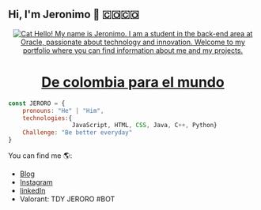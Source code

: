 ## Hi, I'm Jeronimo 🐸 🇨🇴🇨🇴

<p align="center"> 
<a href="https://jer0r0.github.io/me/"><img src="https://github.com/jer0r0/jer0r0/assets/97175757/62c2c14a-5986-4271-894c-e59bcdc79cfa" alt="Cat"/a>
Hello! My name is Jeronimo. I am a student in the back-end area at Oracle, passionate about technology and innovation. Welcome to my portfolio where you can find information about me and my projects.
</p>
  




<div align="center" width="200">
<h1>De colombia para el mundo</h1>
</div>

```js
const JERORO = {
    pronouns: "He" | "Him",
    technologies:{
                  JavaScript, HTML, CSS, Java, C++, Python}
    Challenge: "Be better everyday"
}
```




 You can find me 🌎: 
- [Blog](https://jer0r0.github.io/me/)
- [Instagram](https://www.instagram.com/jero.oro/)
- [linkedIn](https://www.linkedin.com/in/jero-oro/)
- Valorant: TDY JERORO #BOT
 


<!--
**jer0r0/jer0r0** is a ✨ _special_ ✨ repository because its `README.md` (this file) appears on your GitHub profile.

Here are some ideas to get you started:

- 🔭 I’m currently working on ...
- 🌱 I’m currently learning ...
- 👯 I’m looking to collaborate on ...
- 🤔 I’m looking for help with ...
- 💬 Ask me about ...
- 📫 How to reach me: ...
- 😄 Pronouns: ...
- ⚡ Fun fact: ...
-->
